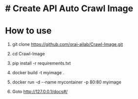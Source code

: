 <h1> # Create API Auto Crawl Image </h1>

# How to use

1. git clone https://github.com/orai-ailab/Crawl-Image.git

2. cd Crawl-Image

3. pip install -r requirements.txt

4. docker build -t myimage .

5. docker run -d --name mycontainer -p 80:80 myimage

6. Goto http://127.0.0.1/docs#/
